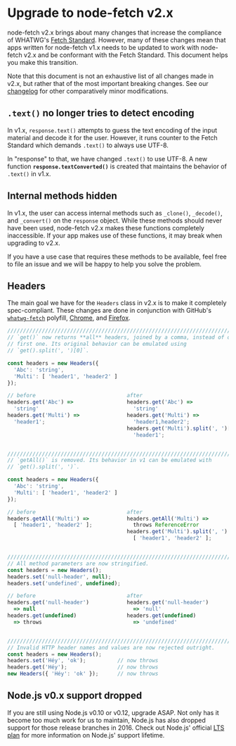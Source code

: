 # Upgrade to node-fetch v2.x

node-fetch v2.x brings about many changes that increase the compliance of
WHATWG's [Fetch Standard][whatwg-fetch]. However, many of these changes mean
that apps written for node-fetch v1.x needs to be updated to work with
node-fetch v2.x and be conformant with the Fetch Standard. This document helps
you make this transition.

Note that this document is not an exhaustive list of all changes made in v2.x,
but rather that of the most important breaking changes. See our [changelog] for
other comparatively minor modifications.

## `.text()` no longer tries to detect encoding

In v1.x, `response.text()` attempts to guess the text encoding of the input
material and decode it for the user. However, it runs counter to the Fetch
Standard which demands `.text()` to always use UTF-8.

In "response" to that, we have changed `.text()` to use UTF-8. A new function
**`response.textConverted()`** is created that maintains the behavior of
`.text()` in v1.x.

## Internal methods hidden

In v1.x, the user can access internal methods such as `_clone()`, `_decode()`,
and `_convert()` on the `response` object. While these methods should never
have been used, node-fetch v2.x makes these functions completely inaccessible.
If your app makes use of these functions, it may break when upgrading to v2.x.

If you have a use case that requires these methods to be available, feel free
to file an issue and we will be happy to help you solve the problem.

## Headers

The main goal we have for the `Headers` class in v2.x is to make it completely
spec-compliant. These changes are done in conjunction with GitHub's
[`whatwg-fetch`][gh-fetch] polyfill, [Chrome][chrome-headers], and
[Firefox][firefox-headers].

```js
//////////////////////////////////////////////////////////////////////////////
// `get()` now returns **all** headers, joined by a comma, instead of only the
// first one. Its original behavior can be emulated using
// `get().split(', ')[0]`.

const headers = new Headers({
  'Abc': 'string',
  'Multi': [ 'header1', 'header2' ]
});

// before                             after
headers.get('Abc') =>                 headers.get('Abc') =>
  'string'                              'string'
headers.get('Multi') =>               headers.get('Multi') =>
  'header1';                            'header1,header2';
                                      headers.get('Multi').split(', ')[0] =>
                                        'header1';


//////////////////////////////////////////////////////////////////////////////
// `getAll()` is removed. Its behavior in v1 can be emulated with
// `get().split(', ')`.

const headers = new Headers({
  'Abc': 'string',
  'Multi': [ 'header1', 'header2' ]
});

// before                             after
headers.getAll('Multi') =>            headers.getAll('Multi') =>
  [ 'header1', 'header2' ];             throws ReferenceError
                                      headers.get('Multi').split(', ') =>
                                        [ 'header1', 'header2' ];


//////////////////////////////////////////////////////////////////////////////
// All method parameters are now stringified.
const headers = new Headers();
headers.set('null-header', null);
headers.set('undefined', undefined);

// before                             after
headers.get('null-header')            headers.get('null-header')
  => null                               => 'null'
headers.get(undefined)                headers.get(undefined)
  => throws                             => 'undefined'


//////////////////////////////////////////////////////////////////////////////
// Invalid HTTP header names and values are now rejected outright.
const headers = new Headers();
headers.set('Héy', 'ok');          // now throws
headers.get('Héy');                // now throws
new Headers({ 'Héy': 'ok' });      // now throws
```

## Node.js v0.x support dropped

If you are still using Node.js v0.10 or v0.12, upgrade ASAP. Not only has it
become too much work for us to maintain, Node.js has also dropped support for
those release branches in 2016. Check out Node.js' official [LTS plan] for more
information on Node.js' support lifetime.

[whatwg-fetch]: https://fetch.spec.whatwg.org/
[LTS plan]: https://github.com/nodejs/LTS#lts-plan
[gh-fetch]: https://github.com/github/fetch
[chrome-headers]: https://crbug.com/645492
[firefox-headers]: https://bugzilla.mozilla.org/show_bug.cgi?id=1278275
[changelog]: CHANGELOG.md
